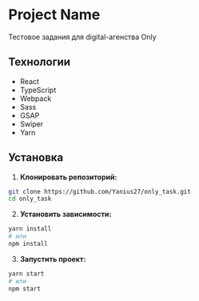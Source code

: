 # Project Name

Тестовое задания для digital-агенства Only

## Технологии

- React
- TypeScript
- Webpack
- Sass
- GSAP
- Swiper
- Yarn

## Установка

1. **Клонировать репозиторий:**

```bash
git clone https://github.com/Yanius27/only_task.git
cd only_task
```

2. **Установить зависимости:**

```bash
yarn install
# или
npm install
```

3. **Запустить проект:**

```bash
yarn start
# или
npm start
```
